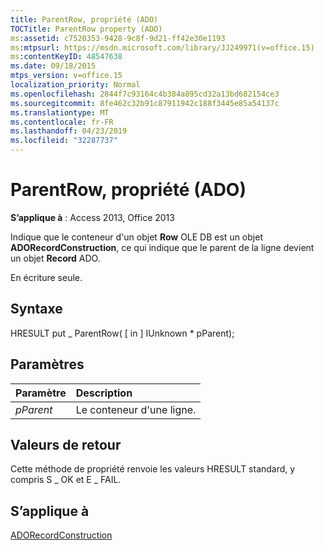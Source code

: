 ```yaml
---
title: ParentRow, propriété (ADO)
TOCTitle: ParentRow property (ADO)
ms:assetid: c7520353-9428-9c8f-9d21-ff42e30e1193
ms:mtpsurl: https://msdn.microsoft.com/library/JJ249971(v=office.15)
ms:contentKeyID: 48547638
ms.date: 09/18/2015
mtps_version: v=office.15
localization_priority: Normal
ms.openlocfilehash: 2844f7c93164c4b384a895cd32a13bd682154ce3
ms.sourcegitcommit: 8fe462c32b91c87911942c188f3445e85a54137c
ms.translationtype: MT
ms.contentlocale: fr-FR
ms.lasthandoff: 04/23/2019
ms.locfileid: "32287737"
---
```

# <a name="parentrow-property-ado"></a>ParentRow, propriété (ADO)

**S’applique à** : Access 2013, Office 2013

Indique que le conteneur d'un objet **Row** OLE DB est un objet **ADORecordConstruction**, ce qui indique que le parent de la ligne devient un objet **Record** ADO.

En écriture seule.

## <a name="syntax"></a>Syntaxe

HRESULT put \_ ParentRow( \[ in \] IUnknown \* pParent);

## <a name="parameters"></a>Paramètres

|Paramètre|Description|
|:--------|:----------|
|*pParent* |Le conteneur d'une ligne.|

## <a name="return-values"></a>Valeurs de retour

Cette méthode de propriété renvoie les valeurs HRESULT standard, y compris S \_ OK et E \_ FAIL.

## <a name="applies-to"></a>S’applique à

[ADORecordConstruction](adorecordconstruction-interface-ado.md)

